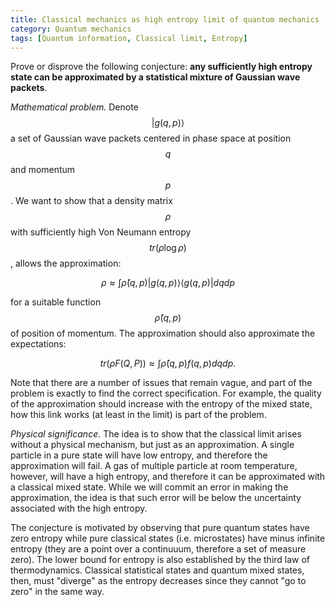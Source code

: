 ```yaml
---
title: Classical mechanics as high entropy limit of quantum mechanics
category: Quantum mechanics
tags: [Quantum information, Classical limit, Entropy]
---
```

Prove or disprove the following conjecture: **any sufficiently high entropy state can be approximated by a
statistical mixture of Gaussian wave packets**.

*Mathematical problem.* Denote $$|g(q,p)\rangle$$ a set of Gaussian wave packets
centered in phase space at position $$q$$ and momentum $$p$$.
We want to show that a density matrix $$\rho$$ with sufficiently high
Von Neumann entropy $$ tr(\rho \log \rho) $$, allows the approximation:

$$\rho \approx \int \hat{\rho}(q,p) |g(q,p)\rangle \langle g(q,p)| dq dp$$

for a suitable function $$ \hat{\rho}(q,p) $$ of position of momentum. The
approximation should also approximate the expectations:

$$tr(\rho F(Q,P)) \approx \int \hat{\rho}(q,p) f(q,p) dq dp.$$


Note that there are a number of issues that remain vague, and part of the problem
is exactly to find the correct specification. For example,
the quality of the approximation should increase with the entropy of the mixed
state, how this link works (at least in the limit) is part of the problem.

*Physical significance.* The idea is to show that the classical limit arises
without a physical mechanism, but just as an approximation. A single particle
in a pure state will have low entropy, and therefore the approximation will
fail. A gas of multiple particle at room temperature, however, will have a
high entropy, and therefore it can be approximated with a classical mixed state.
While we will commit an error in making the approximation, the idea is that
such error will be below the uncertainty associated with the high entropy.

The conjecture is motivated by observing that pure quantum states have zero entropy
while pure classical states (i.e. microstates) have minus infinite entropy
(they are a point over a continuuum, therefore a set of measure zero).
The lower bound for entropy is also established by the third law of thermodynamics.
Classical statistical states and quantum mixed states, then, must "diverge"
as the entropy decreases since they cannot "go to zero" in the same way.
